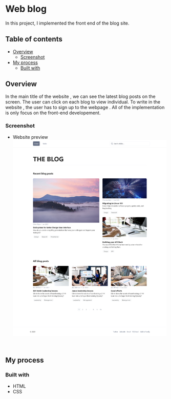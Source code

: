 # Web blog 

In this project, I implemented the front end of the blog site.

## Table of contents

- [Overview](#overview)
  - [Screenshot](#screenshot)
- [My process](#my-process)
  - [Built with](#built-with)
 

## Overview

In the main title of the website , we can see the latest blog posts on the screen. The user can click on each blog to view individual. To write in the website , the user has to sign up to the webpage . All of the implementation is only focus on the front-end developement.

### Screenshot

- Website preview <br>
![Preview](/resources/main_page.png)
<br>


## My process

### Built with
- HTML
- CSS

